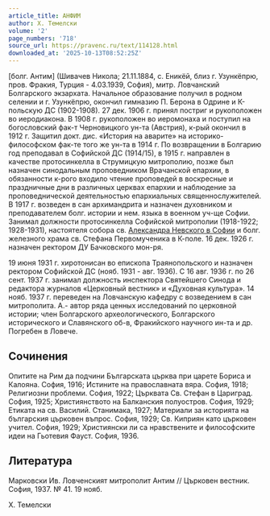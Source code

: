 ```yaml
---
article_title: АНФИМ
author: Х. Темелски
volume: '2'
page_numbers: '718'
source_url: https://pravenc.ru/text/114128.html
downloaded_at: '2025-10-13T08:52:25Z'
---
```


[болг. Антим] (Шивачев Никола; 21.11.1884, с. Еникёй, близ г. Узункёпрю, пров. Фракия, Турция - 4.03.1939, София), митр. Ловчанский Болгарского экзархата. Начальное образование получил в родном селении и г. Узункёпрю, окончил гимназию П. Берона в Одрине и К-польскую ДС (1902-1908). 27 дек. 1906 г. принял постриг и рукоположен во иеродиакона. В 1908 г. рукоположен во иеромонаха и поступил на богословский фак-т Черновицкого ун-та (Австрия), к-рый окончил в 1912 г. Защитил докт. дис. «История на аварите» на историко-философском фак-те того же ун-та в 1914 г. По возвращении в Болгарию год преподавал в Софийской ДС (1914/15), в 1915 г. направлен в качестве протосинкелла в Струмицкую митрополию, позже был назначен синодальным проповедником Врачанской епархии, в обязанности к-рого входило чтение проповедей в воскресные и праздничные дни в различных церквах епархии и наблюдение за проповеднической деятельностью епархиальных священнослужителей. В 1917 г. возведен в сан архимандрита и назначен духовником и преподавателем болг. истории и нем. языка в военном уч-ще Софии. Занимал должности протосинкелла Софийской митрополии (1918-1922; 1928-1931), настоятеля собора св. [Александра Невского в Софии](<https://pravenc.ru/text/Александра Невского в Софии.html>) и болг. железного храма св. Стефана Первомученика в К-поле. 16 дек. 1926 г. назначен ректором ДУ Бачковского мон-ря.

19 июня 1931 г. хиротонисан во епископа Траянопольского и назначен ректором Софийской ДС (нояб. 1931 - авг. 1936). С 16 авг. 1936 г. по 26 сент. 1937 г. занимал должность инспектора Святейшего Синода и редактора журналов «Церковный вестник» и «Духовная культура». 14 нояб. 1937 г. переведен на Ловчанскую кафедру с возведением в сан митрополита. А.- автор ряда ценных исследований по церковной истории; член Болгарского археологического, Болгарского исторического и Славянского об-в, Фракийского научного ин-та и др. Погребен в Ловече.

## Сочинения

Опитите на Рим да подчини Българската църква при царете Бориса и Калояна. София, 1916; Истините на православната вяра. София, 1918; Религиозни проблеми. София, 1922; Църквата Св. Стефан в Цариград. София, 1925; Християнството на Балканския полуостров. София, 1929; Етиката на св. Василий. Станимака, 1927; Материали за историята на българския църковен въпрос. София, 1929; Св. Киприян като църковен учител. София, 1929; Християнски ли са нравствените и философските идеи на Гьотевия Фауст. София, 1936.

## Литература

Марковски Ив. Ловченският митрополит Антим // Църковен вестник. София, 1937. № 41. 19 нояб.

Х. Темелски
